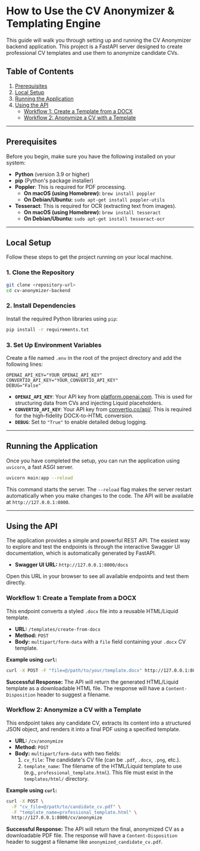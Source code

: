 # How to Use the CV Anonymizer & Templating Engine

This guide will walk you through setting up and running the CV Anonymizer backend application. This project is a FastAPI server designed to create professional CV templates and use them to anonymize candidate CVs.

## Table of Contents

1.  [Prerequisites](#prerequisites)
2.  [Local Setup](#local-setup)
3.  [Running the Application](#running-the-application)
4.  [Using the API](#using-the-api)
    *   [Workflow 1: Create a Template from a DOCX](#workflow-1-create-a-template-from-a-docx)
    *   [Workflow 2: Anonymize a CV with a Template](#workflow-2-anonymize-a-cv-with-a-template)

---

## Prerequisites

Before you begin, make sure you have the following installed on your system:

*   **Python** (version 3.9 or higher)
*   **pip** (Python's package installer)
*   **Poppler**: This is required for PDF processing.
    *   **On macOS (using Homebrew):** `brew install poppler`
    *   **On Debian/Ubuntu:** `sudo apt-get install poppler-utils`
*   **Tesseract**: This is required for OCR (extracting text from images).
    *   **On macOS (using Homebrew):** `brew install tesseract`
    *   **On Debian/Ubuntu:** `sudo apt-get install tesseract-ocr`

---

## Local Setup

Follow these steps to get the project running on your local machine.

### 1. Clone the Repository

```bash
git clone <repository-url>
cd cv-anonymizer-backend
```

### 2. Install Dependencies

Install the required Python libraries using `pip`:

```bash
pip install -r requirements.txt
```

### 3. Set Up Environment Variables

Create a file named `.env` in the root of the project directory and add the following lines:

```
OPENAI_API_KEY="YOUR_OPENAI_API_KEY"
CONVERTIO_API_KEY="YOUR_CONVERTIO_API_KEY"
DEBUG="False"
```

*   **`OPENAI_API_KEY`**: Your API key from [platform.openai.com](https://platform.openai.com/). This is used for structuring data from CVs and injecting Liquid placeholders.
*   **`CONVERTIO_API_KEY`**: Your API key from [convertio.co/api/](https://convertio.co/api/). This is required for the high-fidelity DOCX-to-HTML conversion.
*   **`DEBUG`**: Set to `"True"` to enable detailed debug logging.

---

## Running the Application

Once you have completed the setup, you can run the application using `uvicorn`, a fast ASGI server.

```bash
uvicorn main:app --reload
```

This command starts the server. The `--reload` flag makes the server restart automatically when you make changes to the code. The API will be available at `http://127.0.0.1:8000`.

---

## Using the API

The application provides a simple and powerful REST API. The easiest way to explore and test the endpoints is through the interactive Swagger UI documentation, which is automatically generated by FastAPI.

*   **Swagger UI URL:** `http://127.0.0.1:8000/docs`

Open this URL in your browser to see all available endpoints and test them directly.

### Workflow 1: Create a Template from a DOCX

This endpoint converts a styled `.docx` file into a reusable HTML/Liquid template.

*   **URL:** `/templates/create-from-docx`
*   **Method:** `POST`
*   **Body:** `multipart/form-data` with a `file` field containing your `.docx` CV template.

**Example using `curl`:**
```bash
curl -X POST -F "file=@/path/to/your/template.docx" http://127.0.0.1:8000/templates/create-from-docx
```

**Successful Response:**
The API will return the generated HTML/Liquid template as a downloadable HTML file. The response will have a `Content-Disposition` header to suggest a filename.

### Workflow 2: Anonymize a CV with a Template

This endpoint takes any candidate CV, extracts its content into a structured JSON object, and renders it into a final PDF using a specified template.

*   **URL:** `/cv/anonymize`
*   **Method:** `POST`
*   **Body:** `multipart/form-data` with two fields:
    1.  `cv_file`: The candidate's CV file (can be `.pdf`, `.docx`, `.png`, etc.).
    2.  `template_name`: The filename of the HTML/Liquid template to use (e.g., `professional_template.html`). This file must exist in the `templates/html/` directory.

**Example using `curl`:**
```bash
curl -X POST \
  -F "cv_file=@/path/to/candidate_cv.pdf" \
  -F "template_name=professional_template.html" \
  http://127.0.0.1:8000/cv/anonymize
```

**Successful Response:**
The API will return the final, anonymized CV as a downloadable PDF file. The response will have a `Content-Disposition` header to suggest a filename like `anonymized_candidate_cv.pdf`.
